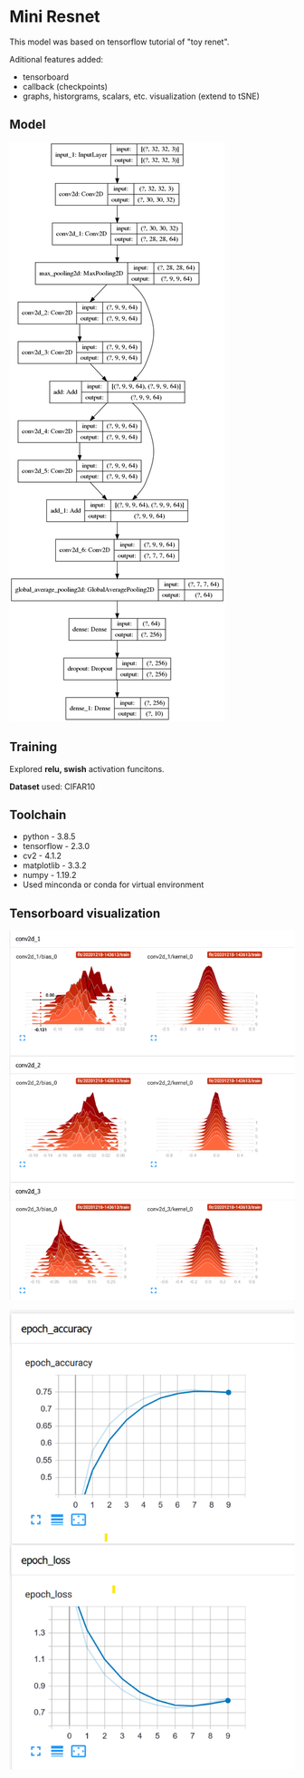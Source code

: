 # Mini Resnet
This model was based on tensorflow tutorial of "toy renet".

Aditional features added:

* tensorboard
* callback (checkpoints)
* graphs, historgrams, scalars, etc. visualization (extend to tSNE)

## Model
![Model](./model.png)

## Training

Explored **relu, swish** activation funcitons.

**Dataset** used: CIFAR10

## Toolchain
* python - 3.8.5
* tensorflow - 2.3.0
* cv2 - 4.1.2
* matplotlib - 3.3.2
* numpy - 1.19.2
* Used minconda or conda for virtual environment

## Tensorboard visualization
![Weights, biases etc.](./weights_hist.png)

![Epoch loss](./epoch_loss_acc.png)

